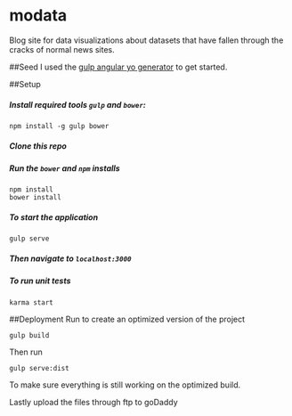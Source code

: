 # modata
Blog site for data visualizations about datasets that have fallen through the cracks of normal news sites.


##Seed
I used the [gulp angular yo generator](https://github.com/Swiip/generator-gulp-angular) to get started.

##Setup
##### Install required tools `gulp` and `bower`:
```
npm install -g gulp bower
```
##### Clone this repo
##### Run the `bower` and `npm` installs
```
npm install
bower install
```
##### To start the application 
```
gulp serve
```
##### Then navigate to `localhost:3000`

##### To run unit tests
```
karma start
```

##Deployment
Run to create an optimized version of the project
```
gulp build
```
Then run 
```
gulp serve:dist
```
To make sure everything is still working on the optimized build.

Lastly upload the files through ftp to goDaddy
